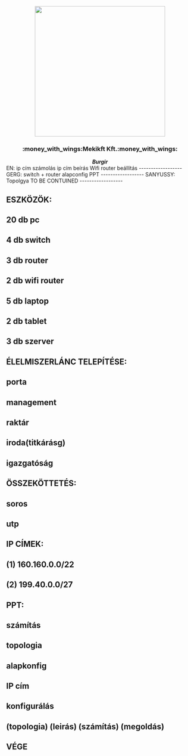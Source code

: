 <div align="center">
  <kbd><img src="https://mavsocial.com/wp-content/uploads/2017/10/Showering-in-money-GIF.gif" width="350px"/></kbd>
  <h3>:money_with_wings:Mekikft Kft.:money_with_wings:</h3>
  <i><b>Burgir</b></i>
  <i></i>
  <br>
</div>
EN: 
   ip cím számolás
   ip cím beírás
   Wifi router beállítás
------------------
GERG: 
   switch + router alapconfig
   PPT
------------------
SANYUSSY: 
   Topolgya
   TO BE CONTUINED
------------------

ESZKÖZÖK:
------------------
20 db pc
------------------
4 db switch
------------------
3 db router
------------------
2 db wifi router
------------------
5 db laptop
------------------
2 db tablet
------------------
3 db szerver
------------------

ÉLELMISZERLÁNC TELEPÍTÉSE:
------------------
porta
------------------
management
------------------
raktár
------------------
iroda(titkárásg)
------------------
igazgatóság
------------------
ÖSSZEKÖTTETÉS:
------------------
soros
------------------
utp
------------------
IP CÍMEK:
------------------
(1)
160.160.0.0/22
------------------
(2)
199.40.0.0/27
------------------

PPT:
------------------
számítás
------------------
topologia
------------------
alapkonfig
------------------
IP cím
------------------
konfigurálás
------------------
(topologia)
(leirás)
(számítás)
(megoldás)
------------------
VÉGE
------------------
